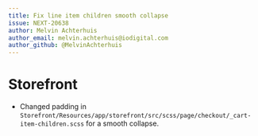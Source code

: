 ```yaml
---
title: Fix line item children smooth collapse
issue: NEXT-20638
author: Melvin Achterhuis
author_email: melvin.achterhuis@iodigital.com
author_github: @MelvinAchterhuis
---
```

# Storefront
* Changed padding in `Storefront/Resources/app/storefront/src/scss/page/checkout/_cart-item-children.scss` for a smooth collapse.
